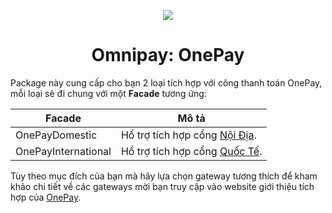 <p align="center">
    <a href="https://onepay.vn" target="_blank">
        <img src="https://raw.githubusercontent.com/phpviet/omnipay-onepay/master/resources/logo.png">
    </a>
    <h1 align="center">Omnipay: OnePay</h1>
</p>

Package này cung cấp cho bạn 2 loại tích hợp với công thanh toán OnePay, mỗi loại sẽ đi chung
với một **Facade** tương ứng:

Facade | Mô tả
------- | -------
OnePayDomestic | Hổ trợ tích hợp cổng [Nội Địa](onepay/Domestic.md).
OnePayInternational | Hổ trợ tích hợp cổng [Quốc Tế](onepay/International.md).

Tùy theo mục đích của bạn mà hãy lựa chọn gateway tương thích để kham khảo chi tiết về các
gateways mời bạn truy cập vào website giới thiệu tích hợp của [OnePay](https://mtf.onepay.vn/developer).
